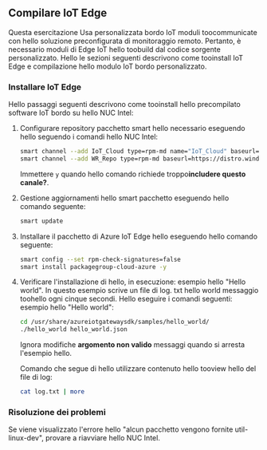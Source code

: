 ## <a name="build-iot-edge"></a>Compilare IoT Edge

Questa esercitazione Usa personalizzata bordo IoT moduli toocommunicate con hello soluzione preconfigurata di monitoraggio remoto. Pertanto, è necessario moduli di Edge IoT hello toobuild dal codice sorgente personalizzato. Hello le sezioni seguenti descrivono come tooinstall IoT Edge e compilazione hello modulo IoT bordo personalizzato.

### <a name="install-iot-edge"></a>Installare IoT Edge

Hello passaggi seguenti descrivono come tooinstall hello precompilato software IoT bordo su hello NUC Intel:

1. Configurare repository pacchetto smart hello necessario eseguendo hello seguendo i comandi hello NUC Intel:

    ```bash
    smart channel --add IoT_Cloud type=rpm-md name="IoT_Cloud" baseurl=http://iotdk.intel.com/repos/iot-cloud/wrlinux7/rcpl13/ -y
    smart channel --add WR_Repo type=rpm-md baseurl=https://distro.windriver.com/release/idp-3-xt/public_feeds/WR-IDP-3-XT-Intel-Baytrail-public-repo/RCPL13/corei7_64/
    ```

    Immettere `y` quando hello comando richiede troppo**includere questo canale?**.

1. Gestione aggiornamenti hello smart pacchetto eseguendo hello comando seguente:

    ```bash
    smart update
    ```

1. Installare il pacchetto di Azure IoT Edge hello eseguendo hello comando seguente:

    ```bash
    smart config --set rpm-check-signatures=false
    smart install packagegroup-cloud-azure -y
    ```

1. Verificare l'installazione di hello, in esecuzione: esempio hello "Hello world". In questo esempio scrive un file di log. txt hello world messaggio toohello ogni cinque secondi. Hello eseguire i comandi seguenti: esempio hello "Hello world":

    ```bash
    cd /usr/share/azureiotgatewaysdk/samples/hello_world/
    ./hello_world hello_world.json
    ```

    Ignora modifiche **argomento non valido** messaggi quando si arresta l'esempio hello.

    Comando che segue di hello utilizzare contenuto hello tooview hello del file di log:

    ```bash
    cat log.txt | more
    ```

### <a name="troubleshooting"></a>Risoluzione dei problemi

Se viene visualizzato l'errore hello "alcun pacchetto vengono fornite util-linux-dev", provare a riavviare hello NUC Intel.
